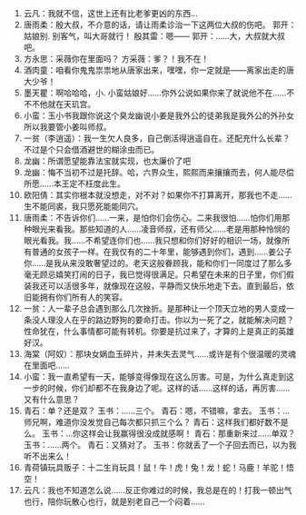 1. 云凡：我就不信，这世上还有比老爹更凶的东西...
2. 唐雨柔：殷大叔，不介意的话，请让雨柔诊治一下这两位大叔的伤吧。
     郭开：姑娘别. 别客气，叫大哥就行！
     殷其雷：嗯——
     郭开：……大，大叔就大叔吧。
3. 方永思：采薇你在里面吗？
     方采薇：爹？！我不在！
4. 酒肉童：咱看你鬼鬼祟祟地从唐家出来，嘿嘿，你一定就是——离家出走的唐大少爷！
5. 墨天瞿：啊哈哈哈，小. 小蛮姑娘好……你外公说如果你来了就说他不在……不不不他就在天玑宫。
6. 小蛮：玉小书我跟你说这个臭龙幽说小姜是我外公的徒弟我是我外公的外孙女所以我要管小姜叫师叔。
7. 一贫（李逍遥）：我一生欠人良多，自己倒活得逍遥自在。还配充什么长辈？不过是个只会借酒避世的糊涂虫而已。
8. 龙幽：所谓愿望能靠法宝就实现，也太廉价了吧
9. 龙幽：悔不当初不过是托辞。哈，六界众生，熙熙而来攘攘而去，何人能尽偿所愿……本王定不枉度此生。
10. 欧阳倩：其实你根本就没想走，对不对？如果你不打算离开，那我也不走……生不能同裘，我只愿死能能同穴。
11. 唐雨柔：不告诉你们……一来，是怕你们会伤心。二来我很怕……怕你们用那种眼光来看我。那些知道的人……凌音师叔，还有师父……老是用那种怜悯的眼光看我。我……不希望连你们也……我只想和你们好好的相识一场，就像所有普通的女孩子一样。在我仅有的二十年里，能够遇到你们，遇到……姜公子你……是我从来没敢奢望过的。老天这般眷顾我，能和你们一同度过了那么多毫无顾忌嬉笑打闹的日子，我已觉得很满足。只希望在未来的日子里，你们假装我还可以活很多年，就像现在这般，平静而又快乐地走下去。直到最后，依旧能拥有你们所有人的笑容。
12. 一贫：人一辈子总会遇到那么几次挫折。是那种让一个顶天立地的男人变成一条没人理没人在乎的路边野狗的要命打击。你以为一死了之，就能解决问题？性命犹在，什么事情都可能有转机。你要是抗过来了，才算的上是真正的英雄好汉。
13. 海棠（阿奴）：那块女娲血玉碎片，并未失去灵气……或许是有个很温暖的灵魂在里面吧……
14. 小蛮：我一直希望有一天，能够变得像现在这么厉害。可是，为什么真走到这一步的时候，你们却都不在我身边了呢。这样的话……这样的话，再厉害……又有什么意思？
15. 青石：单？还是双？
       玉书：……三个。
       青石：嗯，不错嘛，拿去。
       玉书：…师兄啊，难道你没发觉自己每次都只抓三个么？
       青石：这样我们都好数不是么。
       玉书：…你这样会让我赢得很没成就感啊！
       青石：那重新来过……单双？
       玉书：……两个。
       青石：又猜对了。
       玉书：你就丢了一个子回去而已，以为我听不出来么！
16. 青荷镇玩具贩子：十二生肖玩具！鼠！牛！虎！兔！龙！蛇！马鹿！羊驼！悟空！
17. 云凡：我也不知道怎么说......反正你难过的时候，我总是在的！打我一顿出气也行，陪你玩散心也行，就是别老自己一个闷着……


                      